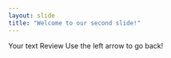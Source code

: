 ```yaml
---
layout: slide
title: "Welcome to our second slide!"
---
```

Your text Review
Use the left arrow to go back!
